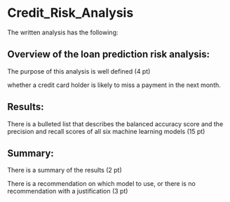 # Credit_Risk_Analysis

The written analysis has the following:

## Overview of the loan prediction risk analysis:
  The purpose of this analysis is well defined (4 pt)

 whether a credit card holder is likely to miss a payment in the next month.

## Results:
There is a bulleted list that describes the balanced accuracy score and the precision and recall scores of all six machine learning models (15 pt)

## Summary:
There is a summary of the results (2 pt)

There is a recommendation on which model to use, or there is no recommendation with a justification (3 pt)

